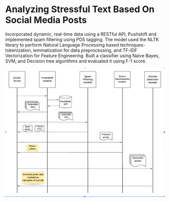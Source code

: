 # Analyzing Stressful Text Based On Social Media Posts

Incorporated dynamic, real-time data using a RESTful API, Pushshift and implemented spam filtering using POS tagging. The model used the NLTK library to perform Natural Language Processing based techniques-tokenization, lemmatization for data preprocessing, and TF-IDF Vectorization for Feature Engineering. Built a classifier using Naive Bayes, SVM, and Decision tree algorithms and evaluated it using F-1 score.

<img src="stress_analysis.png">
